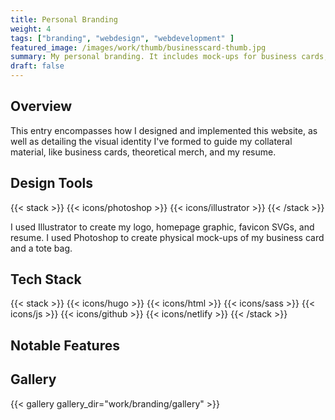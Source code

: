 ```yaml
---
title: Personal Branding
weight: 4
tags: ["branding", "webdesign", "webdevelopment" ]
featured_image: /images/work/thumb/businesscard-thumb.jpg
summary: My personal branding. It includes mock-ups for business cards, stationery, and bags, as well as my resume design and details about my portfolio website.
draft: false
---
```


## Overview
This entry encompasses how I designed and implemented this website, as well as detailing the visual identity I've formed to guide my collateral material, like business cards, theoretical merch, and my resume.

## Design Tools

{{< stack >}}
{{< icons/photoshop >}} {{< icons/illustrator >}}
{{< /stack >}} 

I used Illustrator to create my logo, homepage graphic, favicon SVGs, and resume. I used Photoshop to create physical mock-ups of my business card and a tote bag.

## Tech Stack

{{< stack >}}
{{< icons/hugo >}} {{< icons/html >}} {{< icons/sass >}} {{< icons/js >}} {{< icons/github >}} {{< icons/netlify >}}
{{< /stack >}} 

## Notable Features


## Gallery

{{< gallery gallery_dir="work/branding/gallery" >}}